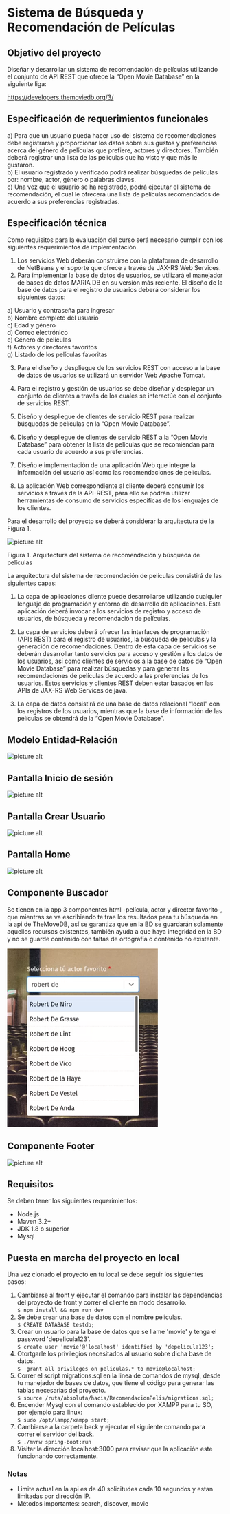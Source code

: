 # Sistema de Búsqueda y Recomendación de Películas
## Objetivo del proyecto

Diseñar y desarrollar un sistema de recomendación de películas utilizando el conjunto de
API REST que ofrece la “Open Movie Database” en la siguiente liga:

https://developers.themoviedb.org/3/ <br />

## Especificación de requerimientos funcionales

a) Para que un usuario pueda hacer uso del sistema de recomendaciones debe
registrarse y proporcionar los datos sobre sus gustos y preferencias acerca del
género de películas que prefiere, actores y directores. También deberá registrar
una lista de las películas que ha visto y que más le gustaron.<br/>
b) El usuario registrado y verificado podrá realizar búsquedas de películas por:
nombre, actor, género o palabras claves.<br/>
c) Una vez que el usuario se ha registrado, podrá ejecutar el sistema de
recomendación, el cual le ofrecerá una lista de películas recomendados de
acuerdo a sus preferencias registradas.<br/>

## Especificación técnica

Como requisitos para la evaluación del curso será necesario cumplir con los siguientes
requerimientos de implementación.

1. Los servicios Web deberán construirse con la plataforma de desarrollo de NetBeans y
el soporte que ofrece a través de JAX-RS Web Services.
2. Para implementar la base de datos de usuarios, se utilizará el manejador de bases de
datos MARIA DB en su versión más reciente. El diseño de la base de datos para el
registro de usuarios deberá considerar los siguientes datos:

a) Usuario y contraseña para ingresar<br/>
b) Nombre completo del usuario<br/>
c) Edad y género<br/>
d) Correo electrónico<br/>
e) Género de películas<br/>
f) Actores y directores favoritos<br/>
g) Listado de los películas favoritas<br/>

3. Para el diseño y despliegue de los servicios REST con acceso a la base de datos de
usuarios se utilizará un servidor Web Apache Tomcat.
4. Para el registro y gestión de usuarios se debe diseñar y desplegar un conjunto de
clientes a través de los cuales se interactúe con el conjunto de servicios REST.
5. Diseño y despliegue de clientes de servicio REST para realizar búsquedas de
películas en la “Open Movie Database”.
6. Diseño y despliegue de clientes de servicio REST a la “Open Movie Database” para
obtener la lista de películas que se recomiendan para cada usuario de acuerdo a sus
preferencias.

7. Diseño e implementación de una aplicación Web que integre la información del
usuario así como las recomendaciones de películas.
8. La aplicación Web correspondiente al cliente deberá consumir los servicios a través de
la API-REST, para ello se podrán utilizar herramientas de consumo de servicios
específicas de los lenguajes de los clientes.

Para el desarrollo del proyecto se deberá considerar la arquitectura de la Figura 1.

![picture alt](https://github.com/JoseAP89/RecomendacionPelis/blob/main/img/arqui_proj.png "diagrama")

Figura 1. Arquitectura del sistema de recomendación y búsqueda de películas

La arquitectura del sistema de recomendación de películas consistirá de las siguientes
capas:

1. La capa de aplicaciones cliente puede desarrollarse utilizando cualquier lenguaje
de programación y entorno de desarrollo de aplicaciones. Esta aplicación deberá
invocar a los servicios de registro y acceso de usuarios, de búsqueda y
recomendación de películas.

2. La capa de servicios deberá ofrecer las interfaces de programación (APIs REST)
para el registro de usuarios, la búsqueda de películas y la generación de
recomendaciones. Dentro de esta capa de servicios se deberán desarrollar tanto
servicios para acceso y gestión a los datos de los usuarios, así como clientes de
servicios a la base de datos de “Open Movie Database” para realizar búsquedas y
para generar las recomendaciones de películas de acuerdo a las preferencias de
los usuarios. Estos servicios y clientes REST deben estar basados en las APIs de
JAX-RS Web Services de java.

3. La capa de datos consistirá de una base de datos relacional “local” con los
registros de los usuarios, mientras que la base de información de las películas se
obtendrá de la “Open Movie Database”.

## Modelo Entidad-Relación

![picture alt](https://github.com/JoseAP89/RecomendacionPelis/blob/main/docs/Modelo_ER.png "ER")

## Pantalla Inicio de sesión

![picture alt](https://github.com/JoseAP89/RecomendacionPelis/blob/main/img/pantalla_login.png "login")

## Pantalla Crear Usuario

![picture alt](https://github.com/JoseAP89/RecomendacionPelis/blob/main/img/pantalla_crear_usuario.png "crear usuario")

## Pantalla Home

![picture alt](https://github.com/JoseAP89/RecomendacionPelis/blob/main/img/pantalla_home.png "home")

## Componente Buscador

Se tienen en la app 3 componentes html -película, actor y director favorito-, que mientras se va escribiendo te trae los resultados para tu búsqueda en la api de TheMoveDB, así se garantiza que en la BD se guardarán solamente aquellos recursos existentes, también ayuda a que haya integridad en la BD y no se guarde contenido con faltas de ortografía o contenido no existente.

![picture alt](https://github.com/JoseAP89/RecomendacionPelis/blob/main/img/componente_buscador.png "busqueda")


## Componente Footer

![picture alt](https://github.com/JoseAP89/RecomendacionPelis/blob/main/img/pantalla_footer.png "footer")

## Requisitos
Se deben tener los siguientes requerimientos:
* Node.js
* Maven 3.2+
* JDK 1.8 o superior
* Mysql

## Puesta en marcha del proyecto en local

Una vez clonado el proyecto en tu local se debe seguir los siguientes pasos:
1. Cambiarse al front y ejecutar el comando para instalar las dependencias del proyecto de front y correr el cliente en modo desarrollo.<br/>
  `$ npm install && npm run dev`
2. Se debe crear una base de datos con el nombre peliculas.<br/>
  `$ CREATE DATABASE testdb;`
3. Crear un usuario para la base de datos que se llame 'movie' y tenga el password 'depelicula123'.<br/>
  `$ create user 'movie'@'localhost' identified by 'depelicula123';`
4. Otortgarle los privilegios necesitados al usuario sobre dicha base de datos.<br/>
  `$  grant all privileges on peliculas.* to movie@localhost;` 
5. Correr el script migrations.sql en la linea de comandos de mysql, desde tu manejador de bases de datos, que tiene el código para generar las tablas necesarias del proyecto.<br/>
  `$ source /ruta/absoluta/hacia/RecomendacionPelis/migrations.sql;`
6. Encender Mysql con el comando establecido por XAMPP para tu SO, por ejemplo para linux:<br />
  `$ sudo /opt/lampp/xampp start;`
7. Cambiarse a la carpeta back y ejecutar el siguiente comando para correr el servidor del back.<br/>
  `$ ./mvnw spring-boot:run `
8. Visitar la dirección localhost:3000 para revisar que la aplicación este funcionando correctamente.<br/>

### Notas

* Limite actual en la api es de 40 solicitudes cada 10 segundos y estan limitadas por dirección IP.
* Métodos importantes: search, discover, movie
